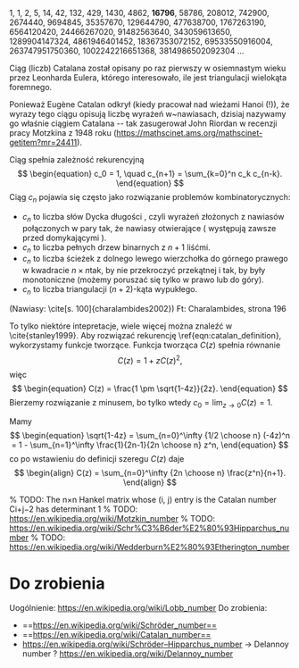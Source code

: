 1, 1, 2, 5, 14, 42, 132, 429, 1430, 4862, **16796**, 58786, 208012, 742900, 2674440, 9694845, 35357670, 129644790, 477638700, 1767263190, 6564120420, 24466267020, 91482563640, 343059613650, 1289904147324, 4861946401452, 18367353072152, 69533550916004, 263747951750360, 1002242216651368, 3814986502092304 ...

Ciąg (liczb) Catalana został opisany po raz pierwszy w osiemnastym wieku przez Leonharda Eulera, którego interesowało, ile jest triangulacji wielokąta foremnego.

Ponieważ Eugène Catalan odkrył (kiedy pracował nad wieżami Hanoi (!)), że wyrazy tego ciągu opisują liczbę wyrażeń w~nawiasach, dzisiaj nazywamy go właśnie ciągiem Catalana -- tak zasugerował John Riordan w recenzji pracy Motzkina z 1948 roku (https://mathscinet.ams.org/mathscinet-getitem?mr=24411).

Ciąg spełnia zależność rekurencyjną
$$
\begin{equation}
c_0 = 1, \quad c_{n+1} = \sum_{k=0}^n c_k c_{n-k}.
\end{equation}
$$
Ciąg $c_n$ pojawia się często jako rozwiązanie problemów kombinatorycznych:
- $c_n$ to liczba słów Dycka długości , czyli wyrażeń złożonych z nawiasów połączonych w pary tak, że nawiasy otwierające ( występują zawsze przed domykającymi ).
- $c_n$ to liczba pełnych drzew binarnych z $n+1$ liśćmi.
- $c_n$ to liczba ścieżek z dolnego lewego wierzchołka do górnego prawego w kwadracie $n \times n$tak, by nie przekroczyć przekątnej i tak, by były monotoniczne (możemy poruszać się tylko w prawo lub do góry).
- $c_n$ to liczba triangulacji $(n+2)$-kąta wypukłego.

(Nawiasy: \cite[s. 100]{charalambides2002})
Ft: Charalambides, strona 196

To tylko niektóre intepretacje, wiele więcej można znaleźć w \cite{stanley1999}. Aby rozwiązać rekurencję \ref{eqn:catalan_definition}, wykorzystamy funkcje tworzące. Funkcja tworząca $C(z)$ spełnia równanie
$$
\begin{equation}
C(z) = 1 + z C(z)^2,
\end{equation}
$$
więc
$$
\begin{equation}
C(z) = \frac{1 \pm \sqrt{1-4z}}{2z}.
\end{equation}
$$
Bierzemy rozwiązanie z minusem, bo tylko wtedy $c_0 = \lim_{z \to 0} C(z) = 1$.

Mamy
$$
\begin{equation}
\sqrt{1-4z} = \sum_{n=0}^\infty {1/2 \choose n} (-4z)^n = 1 - \sum_{n=1}^\infty \frac{1}{2n-1}{2n \choose n} z^n,
\end{equation}
$$
co po wstawieniu do definicji szeregu $C(z)$ daje
$$
\begin{align}
C(z) = \sum_{n=0}^\infty {2n \choose n} \frac{z^n}{n+1}.
\end{align}
$$


% TODO: The n×n Hankel matrix whose (i, j) entry is the Catalan number Ci+j−2 has determinant 1
% TODO: https://en.wikipedia.org/wiki/Motzkin_number
% TODO: https://en.wikipedia.org/wiki/Schr%C3%B6der%E2%80%93Hipparchus_number
% TODO: https://en.wikipedia.org/wiki/Wedderburn%E2%80%93Etherington_number
# Do zrobienia
Uogólnienie: https://en.wikipedia.org/wiki/Lobb_number
Do zrobienia:
- ==https://en.wikipedia.org/wiki/Schröder_number==
- ==https://en.wikipedia.org/wiki/Catalan_number==
- https://en.wikipedia.org/wiki/Schröder–Hipparchus_number -> Delannoy number ? https://en.wikipedia.org/wiki/Delannoy_number